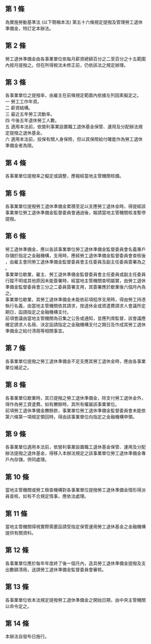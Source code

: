 第 1 條
-------
為實施勞動基準法 (以下簡稱本法) 第五十六條規定提撥及管理勞工退休  
準備金，特訂定本辦法。

第 2 條
-------
勞工退休準備金由各事業單位依每月薪資總額百分之二至百分之十五範圍  
內按月提撥之。但在所得稅法未修正前，仍依該法之規定辦理。　

第 3 條
-------
各事業單位之提撥率，由雇主在前條規定範圍內依據左列因素擬定之。  
一  勞工工作年資。  
二  薪資結構。  
三  最近五年勞工流動率。  
四  今後五年退休勞工人數。  
五  適用本法前，依營利事業設置職工退休基金保管、運用及分配辦法規  
    定提撥之退休基金。  
六  適用本法前，投保有關人身保險，但以其保險給付確能作為勞工退休  
    準備金者為限。

第 4 條
-------
各事業單位提撥率之擬定或調整，應報經當地主管機關核備。

第 5 條
-------
各事業單位提撥勞工退休準備金累積至足以支應勞工退休金時，得提經該  
事業單位勞工退休準備金監督委員會通過後，報請當地主管機關核准暫停  
提撥。

第 6 條
-------
勞工退休準備金，應以各該事業單位勞工退休準備金監督委員會名義專戶  
存儲於指定之金融機構，支用時，應經勞工退休準備金監督委員會查核後  
，由雇主會同勞工退休準備金監督委員會主任委員及副主任委員簽署為之  
。  
事業單位歇業，雇主、勞工退休準備金監督委員會主任委員或副主任委員  
行蹤不明或其他原因未能簽署時，經當地主管機關查明屬實，由勞工退休  
準備金監督委員會三分之二委員簽署支用，其簽署應於歇業後六個月內為  
之。  
事業單位歇業，其勞工退休準備金未能依前項程序支用時，得由勞工持憑  
執行名義，由當地主管機關依其請求，按退休金或資遣費請求人會議所定  
期日，函請指定之金融機構支付。  
前項會議由當地主管機關為召集之公告或通知，並應列席監督，該會議應  
確定請求人名冊、決定函請指定之金融機構支付之期日及作成其勞工退休  
準備金之給付清冊等相關事宜。

第 7 條
-------
各事業單位提撥之勞工退休準備金不足支應其勞工退休金時，應由各事業  
單位補足之。

第 8 條
-------
各事業單位歇業時，其已提撥之勞工退休準備金，除支付勞工退休金外，  
得作為勞工資遣費。如有賸餘時，其所有權屬該事業單位。  
前項勞工退休準備金賸餘款，事業單位勞工退休準備金監督委員會未能依  
第六條第一項規定領回時，得由該事業單位向指定之金融機構申領。

第 9 條
-------
各事業單位適用本法前，依營利事業設置職工退休基金保管、運用及分配  
辦法提撥之退休基金，得移入本辦法規定之該事業單位勞工退休準備金專  
戶內存儲，併同處理。

第 10 條
--------
當地主管機關或勞工檢查機構對各事業單位提撥勞工退休準備金情形得派  
員查核，如有不合規定情事，應依法處理。

第 11 條
--------
當地主管機關得視實際需要函請受指定保管運用勞工退休基金之金融機構  
提供有關資料。

第 12 條
--------
各事業單位應於每年年度終了後一個月內，造具勞工退休準備金提撥及支  
出數額清冊，送請勞工退休準備金監督委員會審核。

第 13 條
--------
各事業單位依本法規定提撥勞工退休準備金之開始日期，由中央主管機關  
以命令定之。　

第 14 條
--------
本辦法自發布日施行。

